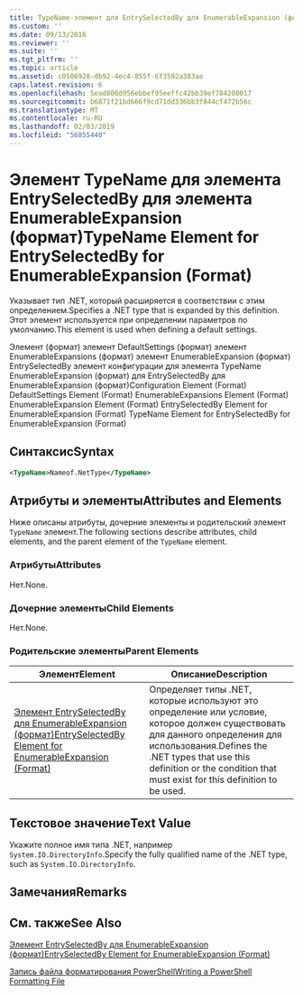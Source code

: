 ```yaml
---
title: TypeName-элемент для EntrySelectedBy для EnumerableExpansion (формат) | Документация Майкрософт
ms.custom: ''
ms.date: 09/13/2016
ms.reviewer: ''
ms.suite: ''
ms.tgt_pltfrm: ''
ms.topic: article
ms.assetid: c0506928-db92-4ec4-855f-6f3592a383ae
caps.latest.revision: 6
ms.openlocfilehash: 5ead806d956ebbef95eeffc42bb39ef784208017
ms.sourcegitcommit: b6871f21bd666f9cd71dd336bb3f844cf472b56c
ms.translationtype: MT
ms.contentlocale: ru-RU
ms.lasthandoff: 02/03/2019
ms.locfileid: "56855440"
---
```

# <a name="typename-element-for-entryselectedby-for-enumerableexpansion-format"></a><span data-ttu-id="247d4-102">Элемент TypeName для элемента EntrySelectedBy для элемента EnumerableExpansion (формат)</span><span class="sxs-lookup"><span data-stu-id="247d4-102">TypeName Element for EntrySelectedBy for EnumerableExpansion (Format)</span></span>

<span data-ttu-id="247d4-103">Указывает тип .NET, который расширяется в соответствии с этим определением.</span><span class="sxs-lookup"><span data-stu-id="247d4-103">Specifies a .NET type that is expanded by this definition.</span></span> <span data-ttu-id="247d4-104">Этот элемент используется при определении параметров по умолчанию.</span><span class="sxs-lookup"><span data-stu-id="247d4-104">This element is used when defining a default settings.</span></span>

<span data-ttu-id="247d4-105">Элемент (формат) элемент DefaultSettings (формат) элемент EnumerableExpansions (формат) элемент EnumerableExpansion (формат) EntrySelectedBy элемент конфигурации для элемента TypeName EnumerableExpansion (формат) для EntrySelectedBy для EnumerableExpansion (формат)</span><span class="sxs-lookup"><span data-stu-id="247d4-105">Configuration Element (Format) DefaultSettings Element (Format) EnumerableExpansions Element (Format) EnumerableExpansion Element (Format) EntrySelectedBy Element for EnumerableExpansion (Format) TypeName Element for EntrySelectedBy for EnumerableExpansion (Format)</span></span>

## <a name="syntax"></a><span data-ttu-id="247d4-106">Синтаксис</span><span class="sxs-lookup"><span data-stu-id="247d4-106">Syntax</span></span>

```xml
<TypeName>Nameof.NetType</TypeName>

```

## <a name="attributes-and-elements"></a><span data-ttu-id="247d4-107">Атрибуты и элементы</span><span class="sxs-lookup"><span data-stu-id="247d4-107">Attributes and Elements</span></span>

<span data-ttu-id="247d4-108">Ниже описаны атрибуты, дочерние элементы и родительский элемент `TypeName` элемент.</span><span class="sxs-lookup"><span data-stu-id="247d4-108">The following sections describe attributes, child elements, and the parent element of the `TypeName` element.</span></span>

### <a name="attributes"></a><span data-ttu-id="247d4-109">Атрибуты</span><span class="sxs-lookup"><span data-stu-id="247d4-109">Attributes</span></span>

<span data-ttu-id="247d4-110">Нет.</span><span class="sxs-lookup"><span data-stu-id="247d4-110">None.</span></span>

### <a name="child-elements"></a><span data-ttu-id="247d4-111">Дочерние элементы</span><span class="sxs-lookup"><span data-stu-id="247d4-111">Child Elements</span></span>

<span data-ttu-id="247d4-112">Нет.</span><span class="sxs-lookup"><span data-stu-id="247d4-112">None.</span></span>

### <a name="parent-elements"></a><span data-ttu-id="247d4-113">Родительские элементы</span><span class="sxs-lookup"><span data-stu-id="247d4-113">Parent Elements</span></span>

|<span data-ttu-id="247d4-114">Элемент</span><span class="sxs-lookup"><span data-stu-id="247d4-114">Element</span></span>|<span data-ttu-id="247d4-115">Описание</span><span class="sxs-lookup"><span data-stu-id="247d4-115">Description</span></span>|
|-------------|-----------------|
|[<span data-ttu-id="247d4-116">Элемент EntrySelectedBy для EnumerableExpansion (формат)</span><span class="sxs-lookup"><span data-stu-id="247d4-116">EntrySelectedBy Element for EnumerableExpansion (Format)</span></span>](./entryselectedby-element-for-enumerableexpansion-format.md)|<span data-ttu-id="247d4-117">Определяет типы .NET, которые используют это определение или условие, которое должен существовать для данного определения для использования.</span><span class="sxs-lookup"><span data-stu-id="247d4-117">Defines the .NET types that use this definition or the condition that must exist for this definition to be used.</span></span>|

## <a name="text-value"></a><span data-ttu-id="247d4-118">Текстовое значение</span><span class="sxs-lookup"><span data-stu-id="247d4-118">Text Value</span></span>

<span data-ttu-id="247d4-119">Укажите полное имя типа .NET, например `System.IO.DirectoryInfo`.</span><span class="sxs-lookup"><span data-stu-id="247d4-119">Specify the fully qualified name of the .NET type, such as `System.IO.DirectoryInfo`.</span></span>

## <a name="remarks"></a><span data-ttu-id="247d4-120">Замечания</span><span class="sxs-lookup"><span data-stu-id="247d4-120">Remarks</span></span>

## <a name="see-also"></a><span data-ttu-id="247d4-121">См. также</span><span class="sxs-lookup"><span data-stu-id="247d4-121">See Also</span></span>

[<span data-ttu-id="247d4-122">Элемент EntrySelectedBy для EnumerableExpansion (формат)</span><span class="sxs-lookup"><span data-stu-id="247d4-122">EntrySelectedBy Element for EnumerableExpansion (Format)</span></span>](./entryselectedby-element-for-enumerableexpansion-format.md)

[<span data-ttu-id="247d4-123">Запись файла форматирования PowerShell</span><span class="sxs-lookup"><span data-stu-id="247d4-123">Writing a PowerShell Formatting File</span></span>](./writing-a-powershell-formatting-file.md)
